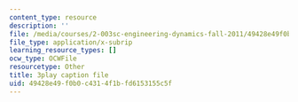 ```yaml
---
content_type: resource
description: ''
file: /media/courses/2-003sc-engineering-dynamics-fall-2011/49428e49f0b0c4314f1bfd6153155c5f_jROTMB142T0.srt
file_type: application/x-subrip
learning_resource_types: []
ocw_type: OCWFile
resourcetype: Other
title: 3play caption file
uid: 49428e49-f0b0-c431-4f1b-fd6153155c5f
---
```

